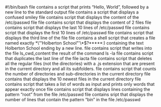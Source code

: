 #!/bin/bash
file contains a script that prints “Hello, World”, followed by a new line to the standard output
file contains a script that displays a confused smiley
file contains script that displays  the content of the /etc/passwd file
file contains script that displays the content of 2 files
file contains script that displays the last 10 lines of /etc/passwd
file contains script that displays the first 10 lines of /etc/passwd
file contains script that displays the third line of the file 
file contains a shell script that creates a file named exactly \*\\'"Holberton School"\'\\*$\?\*\*\*\*\*:) containing the text Holberton School ending by a new line.
file contains script that writes into the file ls_cwd_content the result of the command ls -la
file contains script that duplicates the last line of the file iacta
file contains script that deletes all the regular files (not the directories) with a .js extension that are present in the current directory and all its subfolders.
file contains script that counts the number of directories and sub-directories in the current directory
file contains that displays the 10 newest files in the current directory
file contains script that takes a list of words as input and prints only words that appear exactly once
file contains script that displays lines containing the pattern “root” from the file /etc/passwd
file contains sript that displays the number of lines that contain the pattern “bin” in the file /etc/passwd
